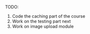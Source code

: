 TODO:

1. Code the caching part of the course
2. Work on the testing part next
3. Work on image upload module

